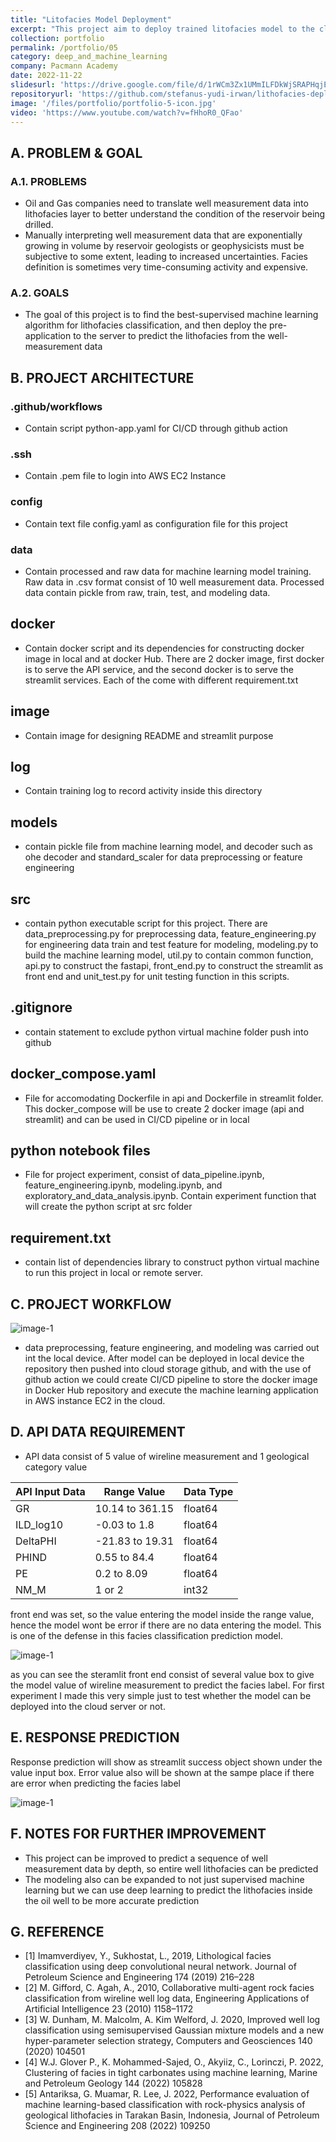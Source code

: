 ```yaml
---
title: "Litofacies Model Deployment"
excerpt: "This project aim to deploy trained litofacies model to the cloud and serve model with front end for input geological data measurement by form."
collection: portfolio
permalink: /portfolio/05
category: deep_and_machine_learning
company: Pacmann Academy
date: 2022-11-22
slidesurl: 'https://drive.google.com/file/d/1rWCm3Zx1UMmILFDkWjSRAPHqjEjxOV6U/view?usp=sharing'
repositoryurl: 'https://github.com/stefanus-yudi-irwan/lithofacies-deployment'
image: '/files/portfolio/portfolio-5-icon.jpg'
video: 'https://www.youtube.com/watch?v=fHhoR0_QFao'
---
```


## A. PROBLEM & GOAL
### A.1. PROBLEMS
- Oil and Gas companies need to translate well measurement data into lithofacies layer to better understand the condition of the reservoir being drilled.
- Manually interpreting well measurement data that are exponentially growing in volume by reservoir geologists or geophysicists must be subjective to some extent, leading to increased uncertainties.
Facies definition is sometimes very time-consuming activity and expensive.
### A.2. GOALS
- The goal of this project is to find the best-supervised machine learning algorithm for lithofacies classification, and then deploy the pre-application to the server to predict the lithofacies from the well-measurement data

## B. PROJECT ARCHITECTURE
### .github/workflows
- Contain script python-app.yaml for CI/CD through github action
### .ssh
- Contain .pem file to login into AWS EC2 Instance
### config
- Contain text file config.yaml as configuration file for this project
### data
- Contain processed and raw data for machine learning model training. Raw data in .csv format consist of 10 well measurement data. Processed data contain pickle from raw, train, test, and modeling data. 
## docker
- Contain docker script and its dependencies for constructing docker image in local and at docker Hub. There are 2 docker image, first docker is to serve the API service, and the second docker is to serve the streamlit services. Each of the come with different requirement.txt
## image
- Contain image for designing README and streamlit purpose
## log 
- Contain training log to record activity inside this directory
## models
- contain pickle file from machine learning model, and decoder such as ohe decoder and standard_scaler for data preprocessing or feature engineering
## src 
- contain python executable script for this project. There are data_preprocessing.py for preprocessing data, feature_engineering.py for engineering data train and test feature for modeling, modeling.py to build the machine learning model, util.py to contain common function, api.py to construct the fastapi, front_end.py to construct the streamlit as front end and unit_test.py for unit testing function in this scripts. 
## .gitignore
- contain statement to exclude python virtual machine folder push into github
## docker_compose.yaml 
- File for accomodating Dockerfile in api and Dockerfile in streamlit folder. This docker_compose will be use to create 2 docker image (api and streamlit) and can be used in CI/CD pipeline or in local
## python notebook files
- File for project experiment, consist of data_pipeline.ipynb, feature_engineering.ipynb, modeling.ipynb, and exploratory_and_data_analysis.ipynb. Contain experiment function that will create the python script at src folder
## requirement.txt
- contain list of dependencies library to construct python virtual machine to run this project in local or remote server. 

## C. PROJECT WORKFLOW
<img src="https://raw.githubusercontent.com/stefanus-yudi-irwan/lithofacies-deployment/main/image/workflow_project.jpg" alt="image-1">

- data preprocessing, feature engineering, and modeling was carried out int the local device. After model can be deployed in local device the repository then pushed into cloud storage github, and with the use of github action we could create CI/CD pipeline to store the docker image in Docker Hub repository and execute the machine learning application in AWS instance EC2 in the cloud.

## D. API DATA REQUIREMENT 

- API data consist of 5 value of wireline measurement and 1 geological category value

| API Input Data | Range Value | Data Type
| ----------- | ----------- | ---- |
| GR      | 10.14 to 361.15    | float64
| ILD_log10   | -0.03 to 1.8   | float64
| DeltaPHI  | -21.83 to 19.31  | float64
| PHIND   | 0.55 to 84.4       | float64
| PE  | 0.2 to 8.09            | float64
| NM_M   | 1 or 2| int32 |

front end was set, so the value entering the model inside the range value, hence the model wont be error if there are no data entering the model. This is one of the defense in this facies classification prediction model. 

<img src="https://raw.githubusercontent.com/stefanus-yudi-irwan/lithofacies-deployment/main/image/lithofacies_classification_streamlit.png" alt="image-1">

as you can see the steramlit front end consist of several value box to give the model value of wireline measurement to predict the facies label. For first experiment I made this very simple just to test whether the model can be deployed into the cloud server or not.

## E. RESPONSE PREDICTION

Response prediction will show as streamlit success object shown under the value input box. Error value also will be shown at the sampe place if there are error when predicting the facies label

<img src="https://raw.githubusercontent.com/stefanus-yudi-irwan/lithofacies-deployment/main/image/lithofacies_classification_prediction.png" alt="image-1">

## F. NOTES FOR FURTHER IMPROVEMENT
- This project can be improved to predict a sequence of well measurement data by depth, so entire well lithofacies can be predicted
- The modeling also can be expanded to not just supervised machine learning but we can use deep learning to predict the lithofacies inside the oil well to be more accurate prediction

## G. REFERENCE
- [1] Imamverdiyev, Y., Sukhostat, L., 2019, Lithological facies classification using deep convolutional neural network. Journal of Petroleum Science and Engineering 174 (2019) 216–228
- [2] M. Gifford, C. Agah, A., 2010, Collaborative multi-agent rock facies classification from wireline well log data, Engineering Applications of Artificial Intelligence 23 (2010) 1158–1172
- [3] W. Dunham, M. Malcolm, A. Kim Welford, J. 2020, Improved well log classification using semisupervised Gaussian mixture models and a new hyper-parameter selection strategy, Computers and Geosciences 140 (2020) 104501
- [4] W.J. Glover P., K. Mohammed-Sajed, O., Akyiiz, C., Lorinczi, P. 2022, Clustering of facies in tight carbonates using machine learning, Marine and Petroleum Geology 144 (2022) 105828
- [5] Antariksa, G. Muamar, R. Lee, J. 2022, Performance evaluation of machine learning-based classification with rock-physics analysis of geological lithofacies in Tarakan Basin, Indonesia, Journal of Petroleum Science and Engineering 208 (2022) 109250
